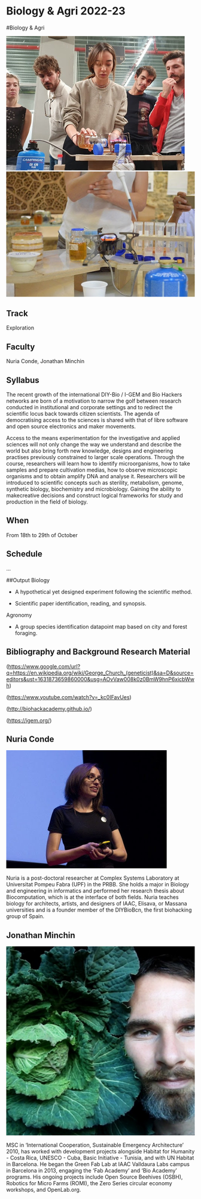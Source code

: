 Biology & Agri 2022-23
========
#Biology & Agri


![](images/bio&agri_1.jpg)
![](images/bio&agri_2.jpg)

## Track
 Exploration

## Faculty
Nuria Conde, Jonathan Minchin


## Syllabus

The recent growth of the international DIY-Bio / I-GEM and Bio Hackers networks are born of a motivation to narrow the golf between research conducted in institutional and corporate settings and to redirect the scientific locus back towards citizen scientists. The agenda of democratising access to the sciences is shared with that of libre software and open source electronics and maker movements.

Access to the means experimentation for the investigative and applied sciences will not only change the way we understand and describe the world but also bring forth new knowledge, designs and engineering practises previously constrained to larger scale operations. Through the course, researchers will learn how to identify microorganisms, how to take samples and prepare cultivation medias, how to observe microscopic organisms and to obtain amplify DNA and analyse it. Researchers will be introduced to scientific concepts such as sterility, metabolism, genome, synthetic biology, biochemistry and microbiology. Gaining the ability to makecreative decisions and construct logical frameworks for study and production in the field of biology.



## When  
From 18th to 29th of October


## Schedule

...


##Output
Biology

- A hypothetical yet designed experiment following the scientific method.

- Scientific paper identification, reading, and synopsis.

Agronomy

- A group species identification datapoint map based on city and forest foraging.



## Bibliography and Background Research Material

(https://www.google.com/url?q=https://en.wikipedia.org/wiki/George_Church_(geneticist)&sa=D&source=editors&ust=1631873659860000&usg=AOvVaw008k0z0BmW9hnP6xicbWwh)

(https://www.youtube.com/watch?v=_kc0IFavUes)

(http://biohackacademy.github.io/)

(https://igem.org/)

## Nuria Conde

![](../../../assets/images/faculty_photos/nuria_conde.jpg)

Nuria is a post-doctoral researcher at Complex Systems Laboratory at Universitat Pompeu Fabra (UPF) in the PRBB. She holds a major in Biology and engineering in informatics and performed her research thesis about Biocomputation, which is at the interface of both fields. Nuria teaches biology for architects, artists, and designers of IAAC, Elisava, or Massana universities and is a founder member of the DIYBioBcn, the first biohacking group of Spain.

<!-- [Email Address](nuriacondepueyo@gmail.com) -->


## Jonathan Minchin

![](../../../assets/images/faculty_photos/jonathan_minchin.jpg)

MSC in ‘International Cooperation, Sustainable Emergency Architecture’ 2010, has worked with development projects alongside Habitat for Humanity - Costa Rica, UNESCO - Cuba, Basic Initiative - Tunisia, and with UN Habitat in Barcelona. He began the Green Fab Lab at IAAC Valldaura Labs campus in Barcelona in 2013, engaging the ‘Fab Academy’ and ‘Bio Academy’ programs. His ongoing projects include Open Source Beehives (OSBH), Robotics for Micro Farms (ROMI), the Zero Series circular economy workshops, and OpenLab.org.

<!-- [Email Address](jonathan@ecologicalinteraction.org)

[Website](www.diybcn.org)

[Website](www.ecologicalinteraction.org)

[Instagram Account](ecological.interaction)

[Twitter](@eco_interact)

[Twitter]( @diybiobcn) -->
